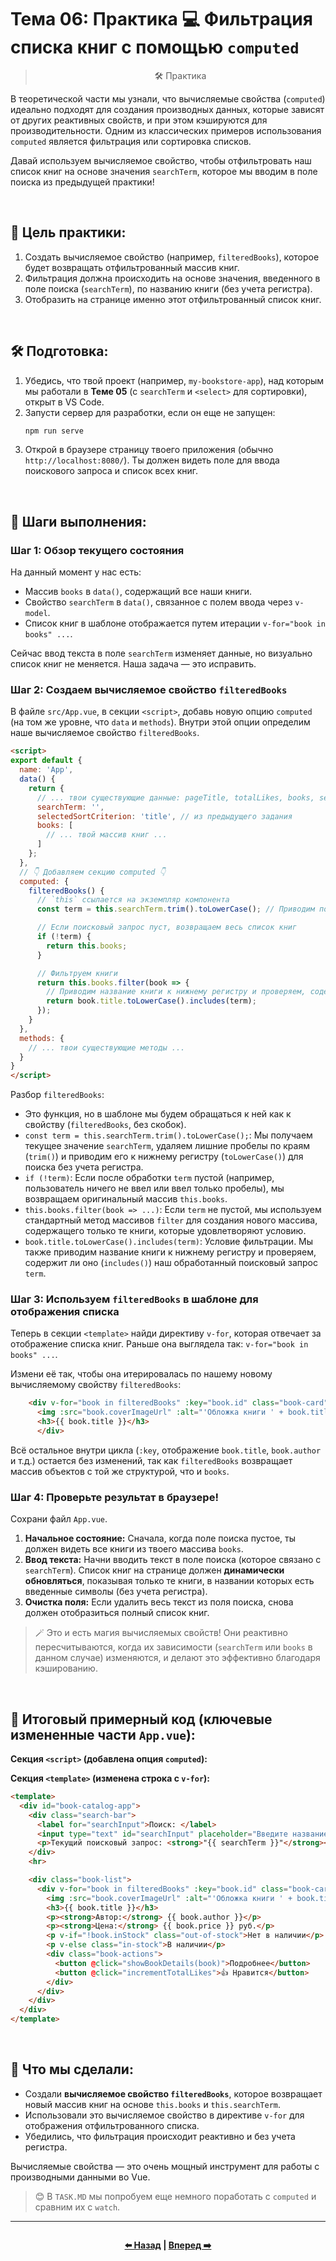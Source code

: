 # Тема 06: Практика 💻 Фильтрация списка книг с помощью `computed`
> <p align=center> 🛠️ Практика </p>

В теоретической части мы узнали, что вычисляемые свойства (`computed`) идеально подходят для создания производных данных, которые зависят от других реактивных свойств, и при этом кэшируются для производительности. Одним из классических примеров использования `computed` является фильтрация или сортировка списков.

Давай используем вычисляемое свойство, чтобы отфильтровать наш список книг на основе значения `searchTerm`, которое мы вводим в поле поиска из предыдущей практики!

<br>

## 🎯 Цель практики:

1.  Создать вычисляемое свойство (например, `filteredBooks`), которое будет возвращать отфильтрованный массив книг.
2.  Фильтрация должна происходить на основе значения, введенного в поле поиска (`searchTerm`), по названию книги (без учета регистра).
3.  Отобразить на странице именно этот отфильтрованный список книг.

<br>

## 🛠️ Подготовка:

1.  Убедись, что твой проект (например, `my-bookstore-app`), над которым мы работали в **Теме 05** (с `searchTerm` и `<select>` для сортировки), открыт в VS Code.
2.  Запусти сервер для разработки, если он еще не запущен:
    ```bash
    npm run serve
    ```
3.  Открой в браузере страницу твоего приложения (обычно `http://localhost:8080/`). Ты должен видеть поле для ввода поискового запроса и список всех книг.

<br>

## 🚀 Шаги выполнения:

### Шаг 1: Обзор текущего состояния

На данный момент у нас есть:
* Массив `books` в `data()`, содержащий все наши книги.
* Свойство `searchTerm` в `data()`, связанное с полем ввода через `v-model`.
* Список книг в шаблоне отображается путем итерации `v-for="book in books" ...`.

Сейчас ввод текста в поле `searchTerm` изменяет данные, но визуально список книг не меняется. Наша задача — это исправить.

### Шаг 2: Создаем вычисляемое свойство `filteredBooks`

В файле `src/App.vue`, в секции `<script>`, добавь новую опцию `computed` (на том же уровне, что `data` и `methods`). Внутри этой опции определим наше вычисляемое свойство `filteredBooks`.

```html
<script>
export default {
  name: 'App',
  data() {
    return {
      // ... твои существующие данные: pageTitle, totalLikes, books, searchTerm ...
      searchTerm: '',
      selectedSortCriterion: 'title', // из предыдущего задания
      books: [
        // ... твой массив книг ...
      ]
    };
  },
  // 👇 Добавляем секцию computed 👇
  computed: {
    filteredBooks() {
      // `this` ссылается на экземпляр компонента
      const term = this.searchTerm.trim().toLowerCase(); // Приводим поисковый запрос к нижнему регистру и убираем пробелы по краям

      // Если поисковый запрос пуст, возвращаем весь список книг
      if (!term) {
        return this.books;
      }

      // Фильтруем книги
      return this.books.filter(book => {
        // Приводим название книги к нижнему регистру и проверяем, содержит ли оно поисковый запрос
        return book.title.toLowerCase().includes(term);
      });
    }
  },
  methods: {
    // ... твои существующие методы ...
  }
}
</script>
```

Разбор `filteredBooks`:
* Это функция, но в шаблоне мы будем обращаться к ней как к свойству (`filteredBooks`, без скобок).
* `const term = this.searchTerm.trim().toLowerCase();`: Мы получаем текущее значение `searchTerm`, удаляем лишние пробелы по краям (`trim()`) и приводим его к нижнему регистру (`toLowerCase()`) для поиска без учета регистра.
* `if (!term)`: Если после обработки `term` пустой (например, пользователь ничего не ввел или ввел только пробелы), мы возвращаем оригинальный массив `this.books`.
* `this.books.filter(book => ...)`: Если `term` не пустой, мы используем стандартный метод массивов `filter` для создания нового массива, содержащего только те книги, которые удовлетворяют условию.
* `book.title.toLowerCase().includes(term)`: Условие фильтрации. Мы также приводим название книги к нижнему регистру и проверяем, содержит ли оно (`includes()`) наш обработанный поисковый запрос `term`.

### Шаг 3: Используем `filteredBooks` в шаблоне для отображения списка

Теперь в секции `<template>` найди директиву `v-for`, которая отвечает за отображение списка книг. Раньше она выглядела так: `v-for="book in books" ...`.

Измени её так, чтобы она итерировалась по нашему новому вычисляемому свойству `filteredBooks`:

```html
    <div v-for="book in filteredBooks" :key="book.id" class="book-card">
      <img :src="book.coverImageUrl" :alt="'Обложка книги ' + book.title" class="book-cover">
      <h3>{{ book.title }}</h3>
      </div>
```

Всё остальное внутри цикла (`:key`, отображение `book.title`, `book.author` и т.д.) остается без изменений, так как `filteredBooks` возвращает массив объектов с той же структурой, что и `books`.

### Шаг 4: Проверьте результат в браузере!

Сохрани файл `App.vue`.
1.  **Начальное состояние:** Сначала, когда поле поиска пустое, ты должен видеть все книги из твоего массива `books`.
2.  **Ввод текста:** Начни вводить текст в поле поиска (которое связано с `searchTerm`). Список книг на странице должен **динамически обновляться**, показывая только те книги, в названии которых есть введенные символы (без учета регистра).
3.  **Очистка поля:** Если удалить весь текст из поля поиска, снова должен отобразиться полный список книг.

> 🪄 Это и есть магия вычисляемых свойств! Они реактивно пересчитываются, когда их зависимости (`searchTerm` или `books` в данном случае) изменяются, и делают это эффективно благодаря кэшированию.

<br>

## 📝 Итоговый примерный код (ключевые измененные части `App.vue`):

**Секция `<script>` (добавлена опция `computed`):**

<script>
export default {
  name: 'App',
  data() {
    return {
      pageTitle: 'Наш Книжный Каталог',
      totalLikes: 0,
      searchTerm: '',
      selectedSortCriterion: 'title',
      books: [
        { id: 1, title: 'Vue.js: Путь к Мастерству', author: 'Елена Разработчикова', price: 1500, /*...*/ inStock: true, isBestseller: true },
        { id: 2, title: 'JavaScript для Профессионалов', author: 'Иван Кодер', price: 1250, /*...*/ inStock: false, isBestseller: false },
        { id: 3, title: 'HTML и CSS: Современные Техники', author: 'Ольга Верстальщица', price: 990, /*...*/ inStock: true, isBestseller: false }
      ]
    };
  },
  computed: {
    filteredBooks() {
      const term = this.searchTerm.trim().toLowerCase();
      if (!term) {
        return this.books;
      }
      return this.books.filter(book => 
        book.title.toLowerCase().includes(term)
      );
    }
  },
  methods: {
    // ... твои методы showBookDetails, incrementTotalLikes ...
  }
}
</script>

**Секция `<template>` (изменена строка с `v-for`):**

``` html
<template>
  <div id="book-catalog-app">
    <div class="search-bar">
      <label for="searchInput">Поиск: </label>
      <input type="text" id="searchInput" placeholder="Введите название книги..." v-model="searchTerm">
      <p>Текущий поисковый запрос: <strong>"{{ searchTerm }}"</strong></p>
    </div>
    <hr>

    <div class="book-list">
      <div v-for="book in filteredBooks" :key="book.id" class="book-card">
        <img :src="book.coverImageUrl" :alt="'Обложка книги ' + book.title" class="book-cover">
        <h3>{{ book.title }}</h3>
        <p><strong>Автор:</strong> {{ book.author }}</p>
        <p><strong>Цена:</strong> {{ book.price }} руб.</p>
        <p v-if="!book.inStock" class="out-of-stock">Нет в наличии</p>
        <p v-else class="in-stock">В наличии</p>
        <div class="book-actions">
          <button @click="showBookDetails(book)">Подробнее</button>
          <button @click="incrementTotalLikes">👍 Нравится</button>
        </div>
      </div>
    </div>
  </div>
</template>
```
<br>

## 🤔 Что мы сделали:

* Создали **вычисляемое свойство `filteredBooks`**, которое возвращает новый массив книг на основе `this.books` и `this.searchTerm`.
* Использовали это вычисляемое свойство в директиве `v-for` для отображения отфильтрованного списка.
* Убедились, что фильтрация происходит реактивно и без учета регистра.

Вычисляемые свойства — это очень мощный инструмент для работы с производными данными во Vue.

> 😊 В `TASK.MD` мы попробуем еще немного поработать с `computed` и сравним их с `watch`.

---


<div align=center style="display:flex;justify-content:center;"> 

**[⬅️ Назад](./THEORY.md) | [Вперед ➡️](./TASK.md)** 

</div>